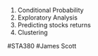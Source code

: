 1. Conditional Probability
2. Exploratory Analysis
3. Predicting stocks returns
4. Clustering


 #STA380
 #James Scott

